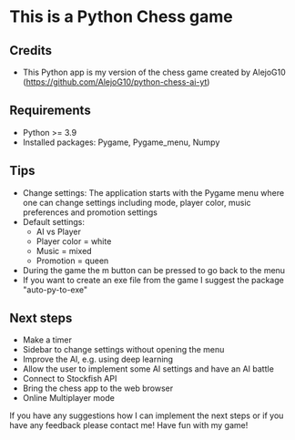 # This is a Python Chess game 

## Credits
* This Python app is my version of the chess game created by AlejoG10 (https://github.com/AlejoG10/python-chess-ai-yt)

## Requirements
* Python >= 3.9
* Installed packages: Pygame, Pygame_menu, Numpy

## Tips
* Change settings: The application starts with the Pygame menu where one can change settings including mode, 
player color, music preferences and promotion settings
* Default settings: 
  * AI vs Player
  * Player color = white
  * Music = mixed
  * Promotion = queen
* During the game the m button can be pressed to go back to the menu
* If you want to create an exe file from the game I suggest the package "auto-py-to-exe"

## Next steps
* Make a timer
* Sidebar to change settings without opening the menu
* Improve the AI, e.g. using deep learning
* Allow the user to implement some AI settings and have an AI battle
* Connect to Stockfish API
* Bring the chess app to the web browser
* Online Multiplayer mode


If you have any suggestions how I can implement the next steps or if you have any feedback please contact me!
Have fun with my game!
